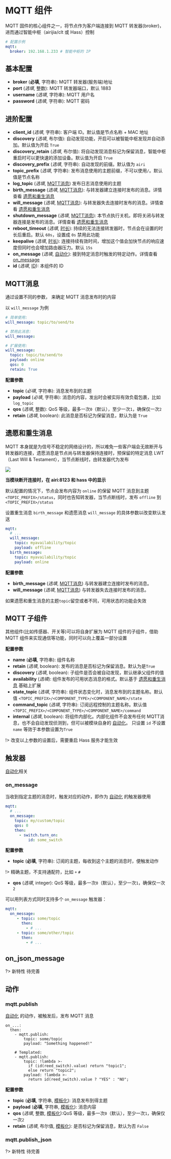 # MQTT 组件

MQTT 固件的核心组件之一，将节点作为客户端连接到 MQTT 转发器(broker)，进而通过智能中枢（airijia/clt 或 Hass）控制


```yaml
# 配置示例
mqtt:
  broker: 192.168.1.233 # 智能中枢的 IP
```

## 基本配置

- **broker** (**必填**, 字符串): MQTT 转发器(服务端)地址
- **port** (*选填*, 整数): MQTT 转发器端口，默认 1883
- **username** (*选填*, 字符串): MQTT 用户名
- **password** (*选填*, 字符串): MQTT 密码



## 进阶配置

- **client_id** (*选填*, 字符串): 客户端 ID。默认值是节点名称 + MAC 地址
- **discovery** (*选填*, 布尔值): 自动发现功能，开启可以被智能中枢发现并自动添加。默认值为开启 `True`
- **discovery_retain** (*选填*, 布尔值): 将自动发现消息标记为保留消息，智能中枢重启时可以更快速的添加设备。默认值为开启 `True`
- **discovery_prefix** (*选填*, 字符串): 自动发现的前缀。默认值为 `airi`
- **topic_prefix** (*选填*, 字符串): 发布消息使用的主题前缀，不可以使用`/`。默认值是节点名称
- **log_topic** (*选填*, [MQTT消息](#MQTT消息)) 发布日志消息使用的主题
- **birth_message** (*选填*, [MQTT消息](#MQTT消息)): 与转发器建立连接时发布的消息。详情查看 [遗愿和重生消息](#遗愿和重生消息)
- **will_message** (*选填*, [MQTT消息](#MQTT消息)): 与转发器失去连接时发布的消息。详情查看 [遗愿和重生消息](#遗愿和重生消息)
- **shutdown_message** (*选填*, [MQTT消息](#MQTT消息)): 本节点执行关机，即将关闭与转发器连接是发布的消息。详情查看 [遗愿和重生消息](#遗愿和重生消息)
- **reboot_timeout** (*选填*, [时长](mqtt/guides/configuration-types#时长)): 持续的无法连接转发器时，节点会在设置的时长后重启。默认 `60s`，设置成 `0s` 禁用此功能
- **keepalive** (*选填*, [时长](mqtt/guides/configuration-types#时长)): 连接持续有效时间，增加这个值会加快节点的响应速度但同时也会增加路由器压力。默认 `15s`
- **on_message** (*选填*, [自动化](mqtt/guides/automations)): 接到特定消息时触发的特定动作。详情查看 [on_message](#on_message)
- **id** (*选填*, [ID](mqtt/guides/configuration-types#id)): 本组件的 ID


## MQTT消息

通过设置不同的参数， 来确定 MQTT 消息发布时的内容

以 `will_message` 为例

```yaml
# 简单使用:
will_message: topic/to/send/to

# 禁用此消息:
will_message:

# 扩展使用:
will_message:
  topic: topic/to/send/to
  payload: online
  qos: 0
  retain: True
```

**配置参数**

- **topic** (*必填*, 字符串): 消息发布到的主题
- **payload** (*必填*, 字符串): 消息的内容，发出时会被实际有效负载包裹，比如 `log_topic`
- **qos** (*选填*, 整数): QoS 等级，最多一次`0`（默认），至少一次`1`，确保仅一次`2`
- **retain** (*选填*, boolean): 此消息是否标记为保留消息，默认为是 `True`



## 遗愿和重生消息

MQTT 本身就是为信号不稳定的网络设计的，所以难免一些客户端会无故断开与转发器的连接，遗愿消息是节点尚与转发器保持连接时，预保留的特定消息 LWT（Last Will & Testament），当节点断线时，由转发器代为发布

![](https://ws1.sinaimg.cn/large/007fN5Xegy1fx3diou3x8j30k00ca3z1.jpg)

**当模块断开连接时，在 airi:8123 和 hass 中的显示**

默认配置的情况下，节点会发布内容为 `online` 的保留 MQTT 消息到主题 `<TOPIC_PREFIX>/status`，同时也告知转发器，当节点断线时，发布 `offline` 到 `<TOPIC_PREFIX>/status`

设置重生消息 `birth_message` 和遗愿消息 `will_message` 的具体参数以改变默认发送

```yaml
mqtt:
  # ...
  will_message:
    topic: myavailability/topic
    payload: offline
  birth_message:
    topic: myavailability/topic
    payload: online
```
**配置参数**
- **birth_message** (*选填*, [MQTT消息](#MQTT消息)) 与转发器建立连接时发布的消息。
- **will_message** (*选填*, [MQTT消息](#MQTT消息)) 与转发器失去连接时发布的消息。

如果遗愿和重生消息的主题`topic`留空或者不同，可用状态的功能会失效




## MQTT 子组件

其他组件(比如传感器、开关等)可以将自身扩展为 MQTT 组件的子组件，借助 MQTT 组件来实现通信等功能，同时可以向上覆盖一部分设置

**配置参数**

- **name** (**必填**, 字符串): 组件名称
- **retain** (*选填*, boolean): 发布的消息是否标记为保留消息。默认为是`True`
- **discovery** (*选填*, boolean): 子组件是否会被自动发现，默认继承父组件的值
- **availability** (*选填*): 组件发布的可用状态消息的格式。默认基于 [遗愿和重生消息](#遗愿和重生消息) 基础上扩展 
- **state_topic** (*选填*, 字符串): 组件状态变化时，消息发布到的主题名称。默认值 `<TOPIC_PREFIX>/<COMPONENT_TYPE>/<COMPONENT_NAME>/state`
- **command_topic** (*选填*, 字符串): 订阅远程控制的主题名称。默认值 `<TOPIC_PREFIX>/<COMPONENT_TYPE>/<COMPONENT_NAME>/command`
- **internal** (*选填*, boolean): 将组件内部化。内部化组件不会发布任何 MQTT消息，也不会自动发现侦测到，但可以被模块自身的 [自动化](mqtt/guides/automations)。 只设置 `id` 不设置 `name` 等效于本参数设置为`True`


!> 改变以上参数的设置后，需要重启 Hass 服务才能生效


## 触发器

[自动化](mqtt/guides/automations)相关


### on_message

当收到指定主题的消息时，触发对应的动作，即作为 [自动化](mqtt/guides/automations) 的触发器使用

```yaml
mqtt:
  # ...
  on_message:
    topic: my/custom/topic
    qos: 0
    then:
      - switch.turn_on:
          id: some_switch
```

**配置参数**

- **topic** (**必填**, 字符串): 订阅的主题，每收到这个主题的消息时，便触发动作


!> 精确主题，不支持通配符，比如 `+` `#`

- **qos** (*选填*, integer): QoS 等级，最多一次`0`（默认），至少一次`1`，确保仅一次`2`



可以用列表方式同时支持多个 `on_message` 触发器：

```yaml
mqtt:
  on_message:
     - topic: some/topic
       then:
         - # ...
     - topic: some/other/topic
       then:
         - # ...
```

## on_json_message

?> 新特性 待完善




## 动作

### mqtt.publish

 [自动化](mqtt/guides/automations) 的动作，被触发后，发布 MQTT 消息

```
on_...:
  then:
    - mqtt.publish:
        topic: some/topic
        payload: "Something happened!"

    # Templated:
    - mqtt.publish:
        topic: !lambda >-
          if (id(reed_switch).value) return "topic1";
          else return "topic2";
        payload: !lambda >-
          return id(reed_switch).value ? "YES" : "NO";
```
**配置参数**

- **topic** (**必填**, 字符串, [模板化](mqtt/guides/automations#模板化)): 消息发布到得主题
- **payload** (**必填**, 字符串, [模板化](mqtt/guides/automations#模板化)): 消息内容
- **qos** (*选填*, 整数, [模板化](mqtt/guides/automations#模板化)):QoS 等级，最多一次`0`（默认），至少一次`1`，确保仅一次`2`
- **retain** (*选填*, 布尔值, [模板化](mqtt/guides/automations#模板化)): 是否标记为保留消息，默认为否 `False`



### mqtt.publish_json


?> 新特性 待完善